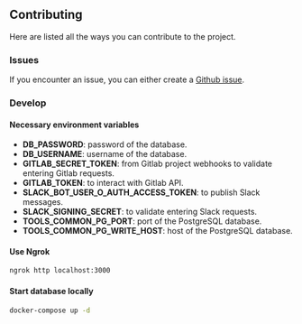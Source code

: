 ## Contributing

Here are listed all the ways you can contribute to the project.

### Issues

If you encounter an issue, you can either create a
[Github issue](https://github.com/ManoManoTech/homer/issues/new).

### Develop

#### Necessary environment variables

- **DB_PASSWORD**: password of the database.
- **DB_USERNAME**: username of the database.
- **GITLAB_SECRET_TOKEN**: from Gitlab project webhooks to validate entering
  Gitlab requests.
- **GITLAB_TOKEN**: to interact with Gitlab API.
- **SLACK_BOT_USER_O_AUTH_ACCESS_TOKEN**: to publish Slack messages.
- **SLACK_SIGNING_SECRET**: to validate entering Slack requests.
- **TOOLS_COMMON_PG_PORT**: port of the PostgreSQL database.
- **TOOLS_COMMON_PG_WRITE_HOST**: host of the PostgreSQL database.

#### Use Ngrok

```bash
ngrok http localhost:3000
```

#### Start database locally

```bash
docker-compose up -d
```
